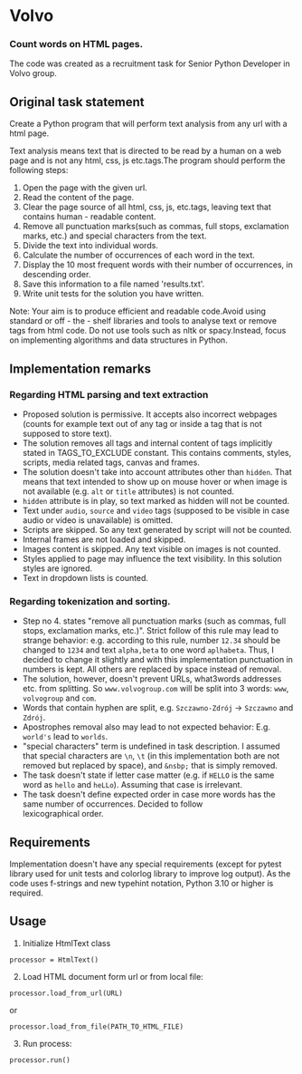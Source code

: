 # Volvo

### Count words on HTML pages.

The code was created as a recruitment task for Senior Python Developer in Volvo group.

## Original task statement

Create a Python program that will perform text analysis from any url with a html page.

Text analysis means text that is directed to be read by a human on a web page and is not any html, css, js etc.tags.The program should perform the following steps:

1. Open the page with the given url.
2. Read the content of the page.
3. Clear the page source of all html, css, js, etc.tags, leaving text that contains human - readable content.
4. Remove all punctuation marks(such as commas, full stops, exclamation marks, etc.) and special characters from the text.
5. Divide the text into individual words.
6. Calculate the number of occurrences of each word in the text.
7. Display the 10 most frequent words with their number of occurrences, in descending order.
8. Save this information to a file named 'results.txt'.
9. Write unit tests for the solution you have written.

Note: Your aim is to produce efficient and readable code.Avoid using standard or off - the - shelf
libraries and tools to analyse text or remove tags from html code.
Do not use tools such as nltk or spacy.Instead, focus on implementing algorithms and data structures in Python.

## Implementation remarks

### Regarding HTML parsing and text extraction

- Proposed solution is permissive. It accepts also incorrect webpages (counts for example text out of any tag or
  inside a tag that is not supposed to store text).
- The solution removes all tags and internal content of tags implicitly stated in TAGS_TO_EXCLUDE constant. 
  This contains comments, styles, scripts, media related tags, canvas and frames.
- The solution doesn't take into account attributes other than `hidden`. That means that text intended to show up
  on mouse hover or when image is not available (e.g. `alt` or `title` attributes) is not counted.
- `hidden` attribute is in play, so text marked as hidden will not be counted.
- Text under `audio`, `source` and `video` tags (supposed to be visible in case audio or video is unavailable)
  is omitted.
- Scripts are skipped. So any text generated by script will not be counted.
- Internal frames are not loaded and skipped.
- Images content is skipped. Any text visible on images is not counted.
- Styles applied to page may influence the text visibility. In this solution styles are ignored. 
- Text in dropdown lists is counted.

### Regarding tokenization and sorting.

- Step no 4. states "remove all punctuation marks (such as commas, full stops, exclamation marks, etc.)". Strict follow
  of this rule may lead to strange behavior:
  e.g. according to this rule, number `12.34` should be changed to `1234` and text `alpha,beta` to one word `aplhabeta`.
  Thus, I decided to change it slightly and with this implementation punctuation in numbers is kept.
  All others are replaced by space instead of removal.
- The solution, however, doesn't prevent URLs, what3words addresses etc. from splitting. So `www.volvogroup.com` 
  will be split into 3 words: `www`, `volvogroup` and `com`. 
- Words that contain hyphen are split, e.g. `Szczawno-Zdrój` -> `Szczawno` and `Zdrój`.
- Apostrophes removal also may lead to not expected behavior: E.g. `world's` lead to `worlds`. 
- "special characters" term is undefined in task description. I assumed that special characters are `\n`, `\t` 
  (in this implementation both are not removed but replaced by space), and `&nsbp;` that is simply removed.
- The task doesn't state if letter case matter (e.g. if `HELLO` is the same word as `hello` and `heLLo`). 
  Assuming that case is irrelevant.
- The task doesn't define expected order in case more words has the same number of occurrences. Decided to follow  
  lexicographical order. 

## Requirements

Implementation doesn't have any special requirements (except for pytest library used for unit tests and colorlog library 
to improve log output).
As the code uses f-strings and new typehint notation, Python 3.10 or higher is required.


## Usage

1. Initialize HtmlText class

`processor = HtmlText()`

2. Load HTML document form url or from local file:

`processor.load_from_url(URL)`

or

`processor.load_from_file(PATH_TO_HTML_FILE)`

3. Run process:

`processor.run()`

